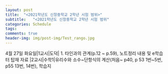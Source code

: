```yaml
---
layout: post
title:  "<2021학년도 신창중학교 2학년 시험 범위>"
subtitle:   "<2021학년도 신창중학교 2학년 시험 범위"
categories: Schedule
tags: 
comments: true
header-img: img/post-img/Test_rango.jpg
---
```



4월 27일 화요일|1교시|도덕| 1. 타인과의 관계(p.12 ~ p.59), 노트정리 내용 및 e학습터 탑재 자료
              |2교시|수학1|유리수와 소수~단항식의 계산(처음~ p40, p 53 1번~5번, p55 13번, 14번), 학습지
